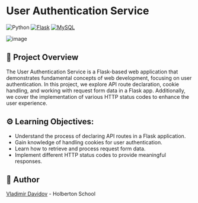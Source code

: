 # User Authentication Service

![Python](https://img.shields.io/badge/Python-3.7-blue?style=for-the-badge&logo=python&logoColor=white)
[![Flask](https://img.shields.io/badge/Flask-1.1.2-blue?style=for-the-badge&logo=flask&logoColor=white)](https://flask.palletsprojects.com/)
[![MySQL](https://img.shields.io/badge/MySQL-8.0-blue?style=for-the-badge&logo=mysql&logoColor=white)](https://www.mysql.com/)

![image](https://github.com/v-dav/holbertonschool-web_back_end/assets/115344057/5180f861-ea0a-4111-a734-e95f5e42da1f)


## 🧐 Project Overview

The User Authentication Service is a Flask-based web application that demonstrates fundamental concepts of web development, focusing on user authentication. In this project, we explore API route declaration, cookie handling, and working with request form data in a Flask app. Additionally, we cover the implementation of various HTTP status codes to enhance the user experience.

## ⚙️ Learning Objectives:
- Understand the process of declaring API routes in a Flask application.
- Gain knowledge of handling cookies for user authentication.
- Learn how to retrieve and process request form data.
- Implement different HTTP status codes to provide meaningful responses.

##  🙇 Author

[Vladimir Davidov](https://github.com/v-dav) - Holberton School

